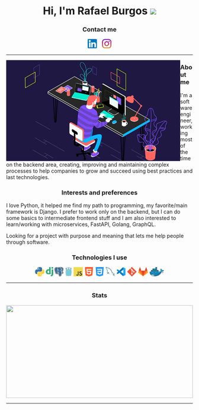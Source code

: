 <div align="center">

# Hi, I'm Rafael Burgos <img src="https://media.giphy.com/media/3U5rmUswe2y5mJ5lim/giphy.gif" widht="50px" height="50px">
  
</div> 
<h3 align="center">Contact me</h3>
<p align="center">
<a href="https://www.linkedin.com/in/rafael-burgos-ferrer-05b03a161/"><img title="LinkedIn" height="25" src="https://raw.githubusercontent.com/filtrosofia/filtrosofia/main/Assets/linkedin.png" style="padding-right: 10px"></a>
<a href="https://www.instagram.com/filtrosofia/"><img title="Instagram" height="25" src="https://raw.githubusercontent.com/filtrosofia/filtrosofia/main/Assets/instagram.png"></a></p>

<hr>

<img align="left" alt="GIF" src="https://raw.githubusercontent.com/filtrosofia/filtrosofia/00c61bc920da772a86aff63edc8a8cba2de29427/Assets/coding.gif" width="470" height="272"/>

<h3 class="title" align="right justify">About me</h3>
I'm a software engineer, working most of the time on the backend area, creating, improving and maintaining complex processes to help companies to grow and succeed using best practices and last technologies.

<p>
  
<h3 class="title" align="center">Interests and preferences</h3>
I love Python, it helped me find my path to programming, my favorite/main framework is Django. I prefer to work only on the backend, but I can do some basics to intermediate frontend stuff and I am also interested to learn/working with microservices, FastAPI, Golang, GraphQL.
</p>
<p>
Looking for a project with purpose and meaning that lets me help people through software.
</p>

<h3 class="title" align="center">Technologies I use</h3>
<p align="center">
<img title="Python" height="25" src="assets/python.png">
<img title="Django" height="25" src="assets/django.png">
<img title="Postgresql" height="25" src="assets/postgre.png">
<img title="Go" height="25" src="assets/golang.png">
<img title="Javascript" height="25" src="assets/javascript.png">
<img title="HTML" height="25" src="assets/html.png">
<img title="CSS" height="25" src="assets/css.png">
<img title="Mysql" height="25" src="assets/mysql.png">
<img title="VSCode" height="25" src="assets/vscode.png">
<img title="Git" height="25" src="assets/git.png">
<img title="Gitlab" height="25" src="assets/gitlab.png">
<img title="Docker" height="25" src="assets/docker.png">
</p>
<hr>
<h3 align="center">Stats</h3>
<div align=center>
  <img align="center" width=100%  height="250" align="center" src="https://github-readme-stats.vercel.app/api/top-langs/?username=alehdzdev&hide=c%23&title_color=B1D0E0&text_color=ffffff&icon_color=61dafb&bg_color=20232a&langs_count=8&layout=compact&border_color=61dafb&hide_border=true"/>
</div>
<hr>
<!---
alehdzdev/alehdzdev is a ✨ special ✨ repository because its `README.md` (this file) appears on your GitHub profile.
You can click the Preview link to take a look at your changes.
--->
